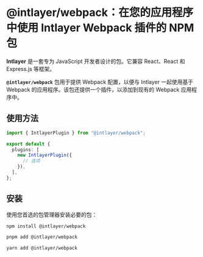 # @intlayer/webpack：在您的应用程序中使用 Intlayer Webpack 插件的 NPM 包

**Intlayer** 是一套专为 JavaScript 开发者设计的包。它兼容 React、React 和 Express.js 等框架。

**`@intlayer/webpack`** 包用于提供 Webpack 配置，以便与 Intlayer 一起使用基于 Webpack 的应用程序。该包还提供一个插件，以添加到现有的 Webpack 应用程序中。

## 使用方法

```ts
import { IntlayerPlugin } from "@intlayer/webpack";

export default {
  plugins: [
    new IntlayerPlugin({
      // 选项
    }),
  ],
};
```

## 安装

使用您首选的包管理器安装必要的包：

```bash packageManager="npm"
npm install @intlayer/webpack
```

```bash packageManager="pnpm"
pnpm add @intlayer/webpack
```

```bash packageManager="yarn"
yarn add @intlayer/webpack
```
